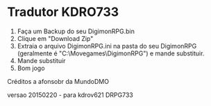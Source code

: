 # Tradutor KDRO733 
1. Faça um Backup do seu DigimonRPG.bin
2. Clique em "Download Zip"
3. Extraia o arquivo DigimonRPG.ini na pasta do seu DigimonRPG (geralmente é "C:\Movegames\DigimonRPG") e mande substituir.
4. Mande substituir
5. Bom jogo

Créditos a afonsobr da MundoDMO

versao 20150220 - para kdrov621 DRPG733
